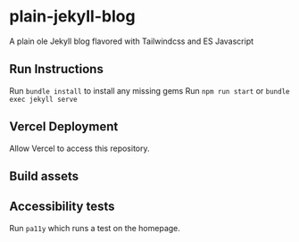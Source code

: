 # plain-jekyll-blog

A plain ole Jekyll blog flavored with Tailwindcss and ES Javascript

## Run Instructions

Run `bundle install` to install any missing gems
Run `npm run start` or `bundle exec jekyll serve`

## Vercel Deployment

Allow Vercel to access this repository.

## Build assets

## Accessibility tests

Run `pa11y` which runs a test on the homepage.
